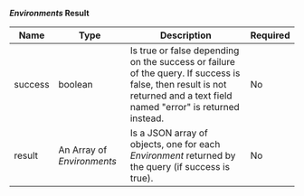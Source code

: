 **_Environments_ Result**

| Name | Type | Description | Required |
| ---- | ---- | ----------- | -------- |
| success | boolean | Is true or false depending on the success or failure of the query. If success is false, then result is not returned and a text field named "error" is returned instead. | No |
| result | An Array of _Environments_ | Is a JSON  array of objects, one for each _Environment_ returned by the query (if success is true). | No |
